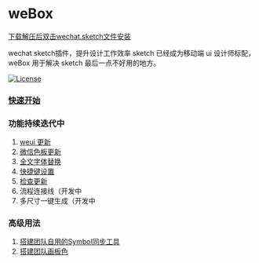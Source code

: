 # weBox 

[下载解压后双击wechat.sketch文件安装](https://github.com/weixin/weBox/archive/master.zip)

wechat sketch插件，提升设计工作效率
sketch 已经成为移动端 ui 设计师标配，weBox 用于解决 sketch 最后一点不好用的地方。

[![License](https://img.shields.io/badge/license-MIT-blue.svg?style=flat)](http://opensource.org/licenses/MIT "Feel free to contribute.") 

### [快速开始](https://github.com/weixin/weBox/wiki/0.%E5%BF%AB%E9%80%9F%E5%BC%80%E5%A7%8B)

### 功能持续迭代中

1. [weui 更新](https://github.com/weixin/weBox/wiki/%E2%92%88weui-%E6%9B%B4%E6%96%B0)
2. [微信色板更新](https://github.com/weixin/weBox/wiki/%E2%92%89%E8%89%B2%E6%9D%BF-%E6%9B%B4%E6%96%B0)
3. [全文字体替换](https://github.com/weixin/weBox/wiki/%E2%92%8A%E5%85%A8%E6%96%87%E5%AD%97%E4%BD%93%E6%9B%BF%E6%8D%A2)
4. [快捷键设置](https://github.com/weixin/weBox/wiki/%E2%92%8B%E5%BF%AB%E6%8D%B7%E9%94%AE%E8%AE%BE%E7%BD%AE)
5. [检查更新](https://github.com/weixin/weBox/wiki/%E2%92%8C%E6%A3%80%E6%9F%A5%E6%9B%B4%E6%96%B0)
6. 流程连接线（开发中
7. 多尺寸一键生成（开发中

### 高级用法

1. [搭建团队自用的Symbol同步工具](https://github.com/weixin/weBox/wiki/%E2%92%92-%E6%90%AD%E5%BB%BA%E5%9B%A2%E9%98%9F%E8%87%AA%E7%94%A8%E7%9A%84Symbol%E5%90%8C%E6%AD%A5%E5%B7%A5%E5%85%B7)
2. [搭建团队画板色](https://github.com/weixin/weBox/wiki/%E2%92%93-%E6%90%AD%E5%BB%BA%E5%9B%A2%E9%98%9F%E7%94%BB%E6%9D%BF%E8%89%B2)